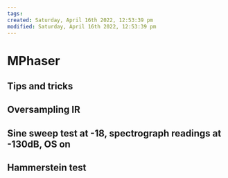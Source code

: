 ```yaml
---
tags: 
created: Saturday, April 16th 2022, 12:53:39 pm
modified: Saturday, April 16th 2022, 12:53:39 pm
---
```


# MPhaser

## Tips and tricks

## Oversampling IR

## Sine sweep test at -18, spectrograph readings at -130dB, OS on

## Hammerstein test